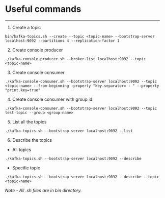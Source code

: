 # Useful commands

---

1. Create a topic

```
bin/kafka-topics.sh --create --topic <topic-name> --bootstrap-server localhost:9092 --partitions 4 --replication-factor 1
```

2. Create console producer

```
./kafka-console-producer.sh --broker-list localhost:9092 --topic <topic-name>
```

3. Create console consumer

```
./kafka-console-consumer.sh --bootstrap-server localhost:9092 --topic <topic-name> --from-beginning -property "key.separator= - " --property "print.key=true"
```

4. Create console consumer with group id

```
./kafka-console-consumer.sh --bootstrap-server localhost:9092 --topic test-topic --group <group-name>
```

5. List all the topics

```
./kafka-topics.sh --bootstrap-server localhost:9092 --list
```

6. Describe the topics

- All topics

```
./kafka-topics.sh --bootstrap-server localhost:9092 --describe
```

- Specific topic

```
./kafka-topics.sh --bootstrap-server localhost:9092 --describe --topic <topic-name>
```

_Note - All .sh files are in bin directory._
